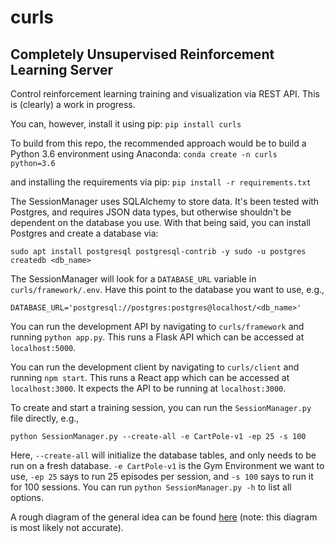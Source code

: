 # curls
## Completely Unsupervised Reinforcement Learning Server

Control reinforcement learning training and visualization via REST API.  This is (clearly) a work in progress.

You can, however, install it using pip:
`pip install curls`

To build from this repo, the recommended approach would be to build a Python 3.6 environment using Anaconda:
`conda create -n curls python=3.6`

and installing the requirements via pip:
`pip install -r requirements.txt`

The SessionManager uses SQLAlchemy to store data.  It's been tested with Postgres, and requires JSON data types, but otherwise shouldn't be dependent on the database you use.  With that being said, you can install Postgres and create a database via:

`sudo apt install postgresql postgresql-contrib -y
sudo -u postgres createdb <db_name>`

The SessionManager will look for a `DATABASE_URL` variable in `curls/framework/.env`.  Have this point to the database you want to use, e.g.,

`DATABASE_URL='postgresql://postgres:postgres@localhost/<db_name>'`

You can run the development API by navigating to `curls/framework` and running `python app.py`.  This runs a Flask API which can be accessed at `localhost:5000`.

You can run the development client by navigating to `curls/client` and running `npm start`.  This runs a React app which can be accessed at `localhost:3000`.  It expects the API to be running at `localhost:3000`.

To create and start a training session, you can run the `SessionManager.py` file directly, e.g., 

`python SessionManager.py --create-all -e CartPole-v1 -ep 25 -s 100`

Here, `--create-all` will initialize the database tables, and only needs to be run on a fresh database.  `-e CartPole-v1` is the Gym Environment we want to use, `-ep 25` says to run 25 episodes per session, and `-s 100` says to run it for 100 sessions.  You can run `python SessionManager.py -h` to list all options.

A rough diagram of the general idea can be found <a href="/curls/framework/architecture.pdf"> here</a> (note: this diagram is most likely not accurate).